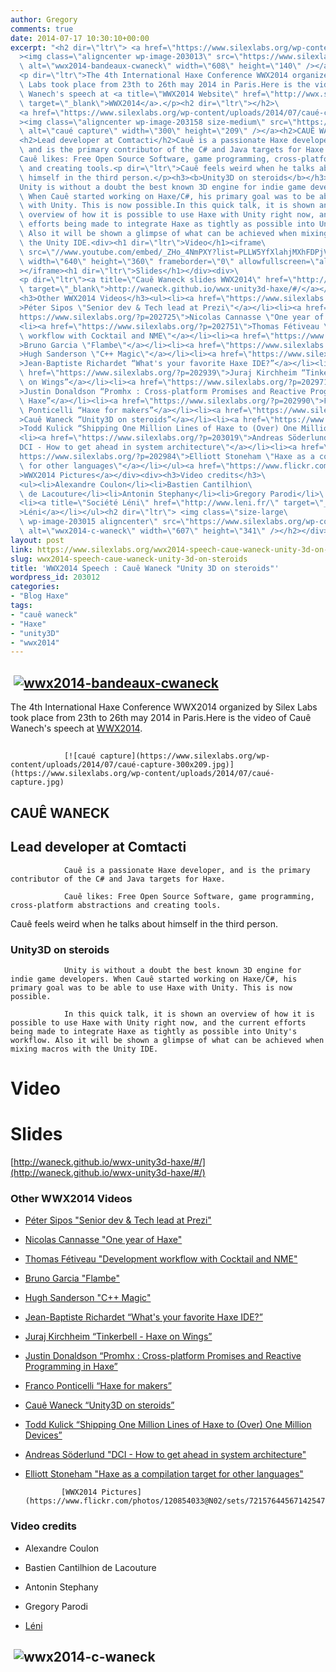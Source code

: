 ```yaml
---
author: Gregory
comments: true
date: 2014-07-17 10:30:10+00:00
excerpt: "<h2 dir=\"ltr\"> <a href=\"https://www.silexlabs.org/wp-content/uploads/2014/07/wwx2014-bandeaux-cwaneck.png\"\
  ><img class=\"aligncenter wp-image-203013\" src=\"https://www.silexlabs.org/wp-content/uploads/2014/07/wwx2014-bandeaux-cwaneck.png\"\
  \ alt=\"wwx2014-bandeaux-cwaneck\" width=\"608\" height=\"140\" /></a></h2>\
  <p dir=\"ltr\">The 4th International Haxe Conference WWX2014 organized by Silex\
  \ Labs took place from 23th to 26th may 2014 in Paris.Here is the video of Cauê\
  \ Wanech's speech at <a title=\"WWX2014 Website\" href=\"http://wwx.silexlabs.org/2014/\"\
  \ target=\"_blank\">WWX2014</a>.</p><h2 dir=\"ltr\"></h2>\
  <a href=\"https://www.silexlabs.org/wp-content/uploads/2014/07/caué-capture.jpg\"\
  ><img class=\"aligncenter wp-image-203158 size-medium\" src=\"https://www.silexlabs.org/wp-content/uploads/2014/07/caué-capture-300x209.jpg\"\
  \ alt=\"caué capture\" width=\"300\" height=\"209\" /></a><h2>CAUÊ WANECK</h2>\
  <h2>Lead developer at Comtacti</h2>Cauê is a passionate Haxe developer,\
  \ and is the primary contributor of the C# and Java targets for Haxe.\
  Cauê likes: Free Open Source Software, game programming, cross-platform abstractions\
  \ and creating tools.<p dir=\"ltr\">Cauê feels weird when he talks about\
  \ himself in the third person.</p><h3><b>Unity3D on steroids</b></h3>\
  Unity is without a doubt the best known 3D engine for indie game developers.\
  \ When Cauê started working on Haxe/C#, his primary goal was to be able to use Haxe\
  \ with Unity. This is now possible.In this quick talk, it is shown an\
  \ overview of how it is possible to use Haxe with Unity right now, and the current\
  \ efforts being made to integrate Haxe as tightly as possible into Unity's workflow.\
  \ Also it will be shown a glimpse of what can be achieved when mixing macros with\
  \ the Unity IDE.<div><h1 dir=\"ltr\">Video</h1><iframe\
  \ src=\"//www.youtube.com/embed/_ZHo_4NmPXY?list=PLLW5YfXlahjMXhFDPjVDd9vl-clQpN7vX\"\
  \ width=\"640\" height=\"360\" frameborder=\"0\" allowfullscreen=\"allowfullscreen\"\
  ></iframe><h1 dir=\"ltr\">Slides</h1></div><div>\
  <p dir=\"ltr\"><a title=\"Cauê Waneck slides WWX2014\" href=\"http://waneck.github.io/wwx-unity3d-haxe/#/\"\
  \ target=\"_blank\">http://waneck.github.io/wwx-unity3d-haxe/#/</a></p>\
  <h3>Other WWX2014 Videos</h3><ul><li><a href=\"https://www.silexlabs.org/?p=202977\"\
  >Péter Sipos \"Senior dev & Tech lead at Prezi\"</a></li><li><a href=\"\
  https://www.silexlabs.org/?p=202725\">Nicolas Cannasse \"One year of Haxe\"</a></li>\
  <li><a href=\"https://www.silexlabs.org/?p=202751\">Thomas Fétiveau \"Development\
  \ workflow with Cocktail and NME\"</a></li><li><a href=\"https://www.silexlabs.org/?p=202765\"\
  >Bruno Garcia \"Flambe\"</a></li><li><a href=\"https://www.silexlabs.org/?p=202807\"\
  >Hugh Sanderson \"C++ Magic\"</a></li><li><a href=\"https://www.silexlabs.org/?p=202957\"\
  >Jean-Baptiste Richardet “What's your favorite Haxe IDE?”</a></li><li><a\
  \ href=\"https://www.silexlabs.org/?p=202939\">Juraj Kirchheim “Tinkerbell - Haxe\
  \ on Wings”</a></li><li><a href=\"https://www.silexlabs.org/?p=202971\"\
  >Justin Donaldson “Promhx : Cross-platform Promises and Reactive Programming in\
  \ Haxe”</a></li><li><a href=\"https://www.silexlabs.org/?p=202990\">Franco\
  \ Ponticelli “Haxe for makers”</a></li><li><a href=\"https://www.silexlabs.org/?p=203012\"\
  >Cauê Waneck “Unity3D on steroids”</a></li><li><a href=\"https://www.silexlabs.org/?p=203004\"\
  >Todd Kulick “Shipping One Million Lines of Haxe to (Over) One Million Devices”</a></li>\
  <li><a href=\"https://www.silexlabs.org/?p=203019\">Andreas Söderlund \"\
  DCI - How to get ahead in system architecture\"</a></li><li><a href=\"\
  https://www.silexlabs.org/?p=202984\">Elliott Stoneham \"Haxe as a compilation target\
  \ for other languages\"</a></li></ul><a href=\"https://www.flickr.com/photos/120854033@N02/sets/72157644567142547/\"\
  >WWX2014 Pictures</a></div><div><h3>Video credits</h3>\
  <ul><li>Alexandre Coulon</li><li>Bastien Cantilhion\
  \ de Lacouture</li><li>Antonin Stephany</li><li>Gregory Parodi</li>\
  <li><a title=\"Société Léni\" href=\"http://www.leni.fr/\" target=\"_blank\"\
  >Léni</a></li></ul><h2 dir=\"ltr\"> <img class=\"size-large\
  \ wp-image-203015 aligncenter\" src=\"https://www.silexlabs.org/wp-content/uploads/2014/07/wwx2014-c-waneck-687x386.png\"\
  \ alt=\"wwx2014-c-waneck\" width=\"607\" height=\"341\" /></h2></div>"
layout: post
link: https://www.silexlabs.org/wwx2014-speech-caue-waneck-unity-3d-on-steroids/
slug: wwx2014-speech-caue-waneck-unity-3d-on-steroids
title: 'WWX2014 Speech : Cauê Waneck "Unity 3D on steroids"'
wordpress_id: 203012
categories:
- "Blog Haxe"
tags:
- "cauê waneck"
- "Haxe"
- "unity3D"
- "wwx2014"
---
```


##  [![wwx2014-bandeaux-cwaneck](https://www.silexlabs.org/wp-content/uploads/2014/07/wwx2014-bandeaux-cwaneck.png)](https://www.silexlabs.org/wp-content/uploads/2014/07/wwx2014-bandeaux-cwaneck.png)




The 4th International Haxe Conference WWX2014 organized by Silex Labs took place from 23th to 26th may 2014 in Paris.Here is the video of Cauê Wanech's speech at [WWX2014](http://wwx.silexlabs.org/2014/).





##


				[![caué capture](https://www.silexlabs.org/wp-content/uploads/2014/07/caué-capture-300x209.jpg)](https://www.silexlabs.org/wp-content/uploads/2014/07/caué-capture.jpg)


## CAUÊ WANECK




## Lead developer at Comtacti


				Cauê is a passionate Haxe developer, and is the primary contributor of the C# and Java targets for Haxe.

				Cauê likes: Free Open Source Software, game programming, cross-platform abstractions and creating tools.


Cauê feels weird when he talks about himself in the third person.





### **Unity3D on steroids**


				Unity is without a doubt the best known 3D engine for indie game developers. When Cauê started working on Haxe/C#, his primary goal was to be able to use Haxe with Unity. This is now possible.

				In this quick talk, it is shown an overview of how it is possible to use Haxe with Unity right now, and the current efforts being made to integrate Haxe as tightly as possible into Unity's workflow. Also it will be shown a glimpse of what can be achieved when mixing macros with the Unity IDE.





# Video





# Slides










[http://waneck.github.io/wwx-unity3d-haxe/#/](http://waneck.github.io/wwx-unity3d-haxe/#/)





### Other WWX2014 Videos






  * [Péter Sipos "Senior dev & Tech lead at Prezi"](https://www.silexlabs.org/?p=202977)


  * [Nicolas Cannasse "One year of Haxe"](https://www.silexlabs.org/?p=202725)


  * [Thomas Fétiveau "Development workflow with Cocktail and NME"](https://www.silexlabs.org/?p=202751)


  * [Bruno Garcia "Flambe"](https://www.silexlabs.org/?p=202765)


  * [Hugh Sanderson "C++ Magic"](https://www.silexlabs.org/?p=202807)


  * [Jean-Baptiste Richardet “What's your favorite Haxe IDE?”](https://www.silexlabs.org/?p=202957)


  * [Juraj Kirchheim “Tinkerbell - Haxe on Wings”](https://www.silexlabs.org/?p=202939)


  * [Justin Donaldson “Promhx : Cross-platform Promises and Reactive Programming in Haxe”](https://www.silexlabs.org/?p=202971)


  * [Franco Ponticelli “Haxe for makers”](https://www.silexlabs.org/?p=202990)


  * [Cauê Waneck “Unity3D on steroids”](https://www.silexlabs.org/?p=203012)


  * [Todd Kulick “Shipping One Million Lines of Haxe to (Over) One Million Devices”](https://www.silexlabs.org/?p=203004)


  * [Andreas Söderlund "DCI - How to get ahead in system architecture"](https://www.silexlabs.org/?p=203019)


  * [Elliott Stoneham "Haxe as a compilation target for other languages"](https://www.silexlabs.org/?p=202984)


				[WWX2014 Pictures](https://www.flickr.com/photos/120854033@N02/sets/72157644567142547/)









### Video credits






  * Alexandre Coulon


  * Bastien Cantilhion de Lacouture


  * Antonin Stephany


  * Gregory Parodi


  * [Léni](http://www.leni.fr/)




##  ![wwx2014-c-waneck](https://www.silexlabs.org/wp-content/uploads/2014/07/wwx2014-c-waneck-687x386.png)



